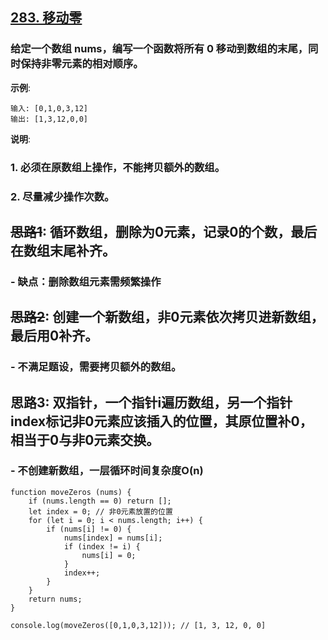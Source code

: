 ## [283. 移动零](https://leetcode-cn.com/problems/move-zeroes/)
### 给定一个数组 nums，编写一个函数将所有 0 移动到数组的末尾，同时保持非零元素的相对顺序。

**示例**:
```
输入: [0,1,0,3,12]
输出: [1,3,12,0,0]
```

**说明**:
### 1. 必须在原数组上操作，不能拷贝额外的数组。
### 2. 尽量减少操作次数。

## ~~思路1~~: 循环数组，删除为0元素，记录0的个数，最后在数组末尾补齐。
### - 缺点：删除数组元素需频繁操作

## ~~思路2~~: 创建一个新数组，非0元素依次拷贝进新数组，最后用0补齐。
### - 不满足题设，需要拷贝额外的数组。

## 思路3: 双指针，一个指针i遍历数组，另一个指针index标记非0元素应该插入的位置，其原位置补0，相当于0与非0元素交换。
### - 不创建新数组，一层循环时间复杂度O(n)


```
function moveZeros (nums) {
    if (nums.length == 0) return [];
    let index = 0; // 非0元素放置的位置
    for (let i = 0; i < nums.length; i++) {
        if (nums[i] != 0) {
            nums[index] = nums[i];
            if (index != i) {
                nums[i] = 0;
            }
            index++;
        }
    }
    return nums;
}

console.log(moveZeros([0,1,0,3,12])); // [1, 3, 12, 0, 0]
```